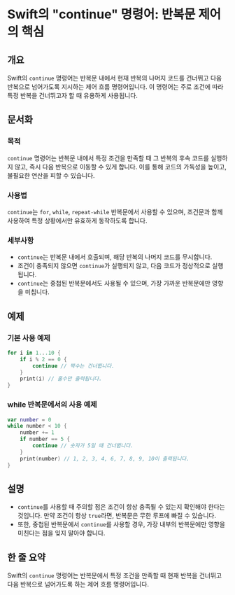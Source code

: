 <!--
Meta Description: # Swift의 "continue" 명령어: 반복문 제어의 핵심 ## 개요 Swift의 `continue` 명령어는 반복문 내에서 현재 반복의 나머지 코드를 건너뛰고 다음 반복으로 넘어가도록 지시하는 제어 흐름 명령어입니다. 이 명령어는 주로 조건에 따라 특정 반복을 ...
Meta Keywords: continue, number, 반복문, 명령어는, while
-->

# Swift의 "continue" 명령어: 반복문 제어의 핵심

## 개요
Swift의 `continue` 명령어는 반복문 내에서 현재 반복의 나머지 코드를 건너뛰고 다음 반복으로 넘어가도록 지시하는 제어 흐름 명령어입니다. 이 명령어는 주로 조건에 따라 특정 반복을 건너뛰고자 할 때 유용하게 사용됩니다.

## 문서화
### 목적
`continue` 명령어는 반복문 내에서 특정 조건을 만족할 때 그 반복의 후속 코드를 실행하지 않고, 즉시 다음 반복으로 이동할 수 있게 합니다. 이를 통해 코드의 가독성을 높이고, 불필요한 연산을 피할 수 있습니다.

### 사용법
`continue`는 `for`, `while`, `repeat-while` 반복문에서 사용할 수 있으며, 조건문과 함께 사용하여 특정 상황에서만 유효하게 동작하도록 합니다. 

### 세부사항
- `continue`는 반복문 내에서 호출되며, 해당 반복의 나머지 코드를 무시합니다.
- 조건이 충족되지 않으면 `continue`가 실행되지 않고, 다음 코드가 정상적으로 실행됩니다.
- `continue`는 중첩된 반복문에서도 사용될 수 있으며, 가장 가까운 반복문에만 영향을 미칩니다.

## 예제
### 기본 사용 예제
```swift
for i in 1...10 {
    if i % 2 == 0 {
        continue // 짝수는 건너뜁니다.
    }
    print(i) // 홀수만 출력됩니다.
}
```

### while 반복문에서의 사용 예제
```swift
var number = 0
while number < 10 {
    number += 1
    if number == 5 {
        continue // 숫자가 5일 때 건너뜁니다.
    }
    print(number) // 1, 2, 3, 4, 6, 7, 8, 9, 10이 출력됩니다.
}
```

## 설명
- `continue`를 사용할 때 주의할 점은 조건이 항상 충족될 수 있는지 확인해야 한다는 것입니다. 만약 조건이 항상 `true`라면, 반복문은 무한 루프에 빠질 수 있습니다.
- 또한, 중첩된 반복문에서 `continue`를 사용할 경우, 가장 내부의 반복문에만 영향을 미친다는 점을 잊지 말아야 합니다. 

## 한 줄 요약
Swift의 `continue` 명령어는 반복문에서 특정 조건을 만족할 때 현재 반복을 건너뛰고 다음 반복으로 넘어가도록 하는 제어 흐름 명령어입니다.
